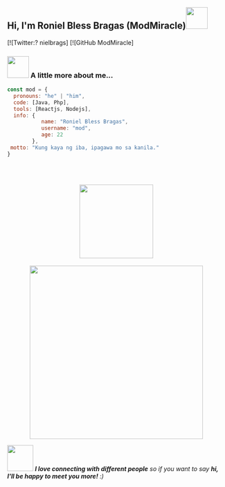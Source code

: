 <h2> Hi, I'm Roniel Bless Bragas (ModMiracle)<img src="https://media.giphy.com/media/mGcNjsfWAjY5AEZNw6/giphy.gif" width="50"></h2>

[![Twitter:? nielbrags]
[![GitHub ModMiracle]


### <img src="https://media.giphy.com/media/VgCDAzcKvsR6OM0uWg/giphy.gif" width="50"> A little more about me...  

```javascript
const mod = {
  pronouns: "he" | "him",
  code: [Java, Php],
  tools: [Reactjs, Nodejs],
  info: {
           name: "Roniel Bless Bragas",
           username: "mod",
           age: 22
        },
 motto: "Kung kaya ng iba, ipagawa mo sa kanila."
}
```

 <br><br>
 <p align="center"> 
<img align="center" height="170px" src="https://github-readme-stats.vercel.app/api?username=libyzxy0&?count_private=true&show_icons=true&theme=tokyonight" />
 <br/><br/>
<img align="center" src="https://github-readme-stats.vercel.app/api/top-langs/?username=libyzxy0&hide=html,css,scss&langs_count=15&layout=compact&theme=tokyonight" width="400px" />
</p>


<img src="https://media.giphy.com/media/LnQjpWaON8nhr21vNW/giphy.gif" width="60"> <em><b>I love connecting with different people</b> so if you want to say <b>hi, I'll be happy to meet you more!</b> :)</em>
